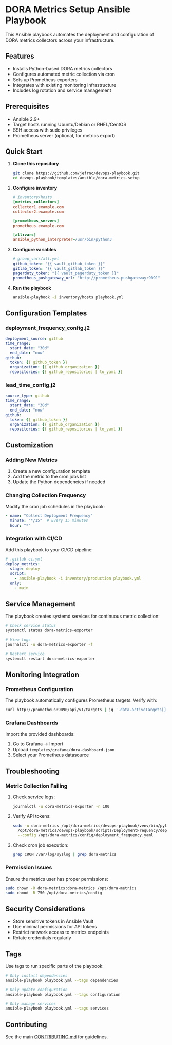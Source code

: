 # DORA Metrics Setup Ansible Playbook

This Ansible playbook automates the deployment and configuration of DORA metrics collectors across your infrastructure.

## Features

- Installs Python-based DORA metrics collectors
- Configures automated metric collection via cron
- Sets up Prometheus exporters
- Integrates with existing monitoring infrastructure
- Includes log rotation and service management

## Prerequisites

- Ansible 2.9+
- Target hosts running Ubuntu/Debian or RHEL/CentOS
- SSH access with sudo privileges
- Prometheus server (optional, for metrics export)

## Quick Start

1. **Clone this repository**
   ```bash
   git clone https://github.com/jefrnc/devops-playbook.git
   cd devops-playbook/templates/ansible/dora-metrics-setup
   ```

2. **Configure inventory**
   ```ini
   # inventory/hosts
   [metrics_collectors]
   collector1.example.com
   collector2.example.com

   [prometheus_servers]
   prometheus.example.com

   [all:vars]
   ansible_python_interpreter=/usr/bin/python3
   ```

3. **Configure variables**
   ```yaml
   # group_vars/all.yml
   github_token: "{{ vault_github_token }}"
   gitlab_token: "{{ vault_gitlab_token }}"
   pagerduty_token: "{{ vault_pagerduty_token }}"
   prometheus_pushgateway_url: "http://prometheus-pushgateway:9091"
   ```

4. **Run the playbook**
   ```bash
   ansible-playbook -i inventory/hosts playbook.yml
   ```

## Configuration Templates

### deployment_frequency_config.j2
```yaml
deployment_source: github
time_range:
  start_date: "30d"
  end_date: "now"
github:
  token: {{ github_token }}
  organization: {{ github_organization }}
  repositories: {{ github_repositories | to_yaml }}
```

### lead_time_config.j2
```yaml
source_type: github
time_range:
  start_date: "30d"
  end_date: "now"
github:
  token: {{ github_token }}
  organization: {{ github_organization }}
  repositories: {{ github_repositories | to_yaml }}
```

## Customization

### Adding New Metrics

1. Create a new configuration template
2. Add the metric to the cron jobs list
3. Update the Python dependencies if needed

### Changing Collection Frequency

Modify the cron job schedules in the playbook:

```yaml
- name: "Collect Deployment Frequency"
  minute: "*/15"  # Every 15 minutes
  hour: "*"
```

### Integration with CI/CD

Add this playbook to your CI/CD pipeline:

```yaml
# .gitlab-ci.yml
deploy_metrics:
  stage: deploy
  script:
    - ansible-playbook -i inventory/production playbook.yml
  only:
    - main
```

## Service Management

The playbook creates systemd services for continuous metric collection:

```bash
# Check service status
systemctl status dora-metrics-exporter

# View logs
journalctl -u dora-metrics-exporter -f

# Restart service
systemctl restart dora-metrics-exporter
```

## Monitoring Integration

### Prometheus Configuration

The playbook automatically configures Prometheus targets. Verify with:

```bash
curl http://prometheus:9090/api/v1/targets | jq '.data.activeTargets[] | select(.job=="dora_metrics")'
```

### Grafana Dashboards

Import the provided dashboards:
1. Go to Grafana → Import
2. Upload `templates/grafana/dora-dashboard.json`
3. Select your Prometheus datasource

## Troubleshooting

### Metric Collection Failing

1. Check service logs:
   ```bash
   journalctl -u dora-metrics-exporter -n 100
   ```

2. Verify API tokens:
   ```bash
   sudo -u dora-metrics /opt/dora-metrics/devops-playbook/venv/bin/python \
     /opt/dora-metrics/devops-playbook/scripts/DeploymentFrequency/deployment_frequency.py \
     --config /opt/dora-metrics/config/deployment_frequency.yaml
   ```

3. Check cron job execution:
   ```bash
   grep CRON /var/log/syslog | grep dora-metrics
   ```

### Permission Issues

Ensure the metrics user has proper permissions:
```bash
sudo chown -R dora-metrics:dora-metrics /opt/dora-metrics
sudo chmod -R 750 /opt/dora-metrics/config
```

## Security Considerations

- Store sensitive tokens in Ansible Vault
- Use minimal permissions for API tokens
- Restrict network access to metrics endpoints
- Rotate credentials regularly

## Tags

Use tags to run specific parts of the playbook:

```bash
# Only install dependencies
ansible-playbook playbook.yml --tags dependencies

# Only update configuration
ansible-playbook playbook.yml --tags configuration

# Only manage services
ansible-playbook playbook.yml --tags services
```

## Contributing

See the main [CONTRIBUTING.md](../../../CONTRIBUTING.md) for guidelines.
